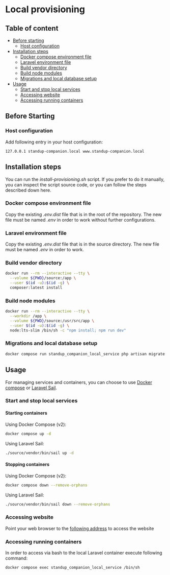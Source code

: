 # Local provisioning

## Table of content

* [Before starting](#before-starting)
  * [Host configuration](#host-configuration)
* [Installation steps](#installation-steps)
  * [Docker compose environment file](#docker-compose-environment-file)
  * [Laravel environment file](#laravel-environment-file)
  * [Build vendor directory](#build-vendor-directory)
  * [Build node modules](#build-node-modules)
  * [Migrations and local database setup](#migrations-and-local-database-setup)
* [Usage](#usage)
  * [Start and stop local services](#start-and-stop-local-services)
  * [Accessing website](#accessing-website)
  * [Accessing running containers](#accessing-running-containers)

## Before Starting

### Host configuration

Add following entry in your host configuration:

```
127.0.0.1 standup-companion.local www.standup-companion.local
```

## Installation steps

You can run the *install-provisioning.sh* script. If you prefer to do it manually, you can inspect the script source
code, or you can follow the steps described down here.

### Docker compose environment file

Copy the existing *.env.dist* file that is in the root of the repository. The new file must be named *.env* in order to work without further configurations.

### Laravel environment file

Copy the existing *.env.dist* file that is in the source directory. The new file must be named *.env* in order to work.

### Build vendor directory

```bash
docker run --rm --interactive --tty \
  --volume ${PWD}/source:/app \
  --user $(id -u):$(id -g) \
  composer:latest install
```

### Build node modules

```bash
docker run --rm --interactive --tty \
  --workdir /app \
  --volume ${PWD}/source:/usr/src/app \
  --user $(id -u):$(id -g) \
  node:lts-slim /bin/sh -c "npm install; npm run dev"
```

### Migrations and local database setup

```bash
docker compose run standup_companion_local_service php artisan migrate
```

## Usage

For managing services and containers, you can choose to use 
<a href="https://docs.docker.com/compose/" target="_blank">Docker compose</a> or
<a href="https://laravel.com/docs/9.x/sail" target="_blank">Laravel Sail</a>.

### Start and stop local services

#### Starting containers

Using Docker Compose (v2):
```bash
docker compose up -d
```

Using Laravel Sail:
```bash
./source/vendor/bin/sail up -d
```

#### Stopping containers

Using Docker Compose (v2):
```bash
docker compose down --remove-orphans
```

Using Laravel Sail:
```bash
./source/vendor/bin/sail down --remove-orphans
```

### Accessing website

Point your web browser to the <a href="http://standup-companion.local:8080" target="_blank">following address</a> 
to access the website

### Accessing running containers

In order to access via bash to the local Laravel container execute following command:

```bash
docker compose exec standup_companion_local_service /bin/sh
```
